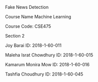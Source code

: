 Fake News Detection

Course Name Machine Learning

Course Code: CSE475

Section 2

Joy Barai
ID: 2018-1-60-011

Maleha Israt Chowdhury
ID: 2018-1-60-015

Kamarum Monira Mow
ID: 2018-1-60-016

Tashfia Choudhury
ID: 2018-1-60-045
